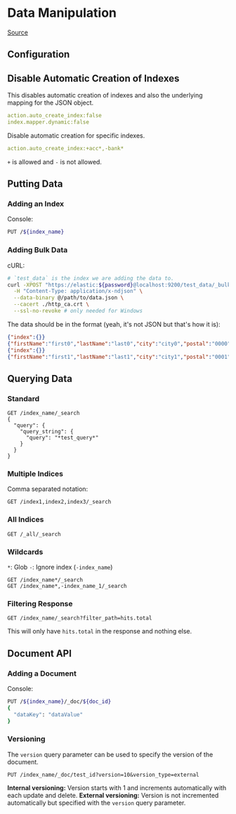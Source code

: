 # Data Manipulation

[Source](https://www.tutorialspoint.com/elasticsearch/elasticsearch_api_conventions.htm)

## Configuration

## Disable Automatic Creation of Indexes

This disables automatic creation of indexes and also the underlying mapping for the JSON object.

```yml
action.auto_create_index:false
index.mapper.dynamic:false
```

Disable automatic creation for specific indexes.

```yml
action.auto_create_index:+acc*,-bank*
```

`+` is allowed and `-` is not allowed.

## Putting Data

### Adding an Index

Console:

```sh
PUT /${index_name}
```

### Adding Bulk Data

cURL:

```sh
# `test_data` is the index we are adding the data to.
curl -XPOST "https://elastic:${password}@localhost:9200/test_data/_bulk" \
  -H "Content-Type: application/x-ndjson" \
  --data-binary @/path/to/data.json \
  --cacert ./http_ca.crt \
  --ssl-no-revoke # only needed for Windows
```

The data should be in the format (yeah, it's not JSON but that's how it is):

```json
{"index":{}}
{"firstName":"first0","lastName":"last0","city":"city0","postal":"0000"}
{"index":{}}
{"firstName":"first1","lastName":"last1","city":"city1","postal":"0001"}
```

## Querying Data

### Standard

```text
GET /index_name/_search
{
  "query": {
    "query_string": {
      "query": "*test_query*"
    }
  }
}
```

### Multiple Indices

Comma separated notation:

```text
GET /index1,index2,index3/_search
```

### All Indices

```text
GET /_all/_search
```

### Wildcards

`*`: Glob
`-`: Ignore index (`-index_name`)

```text
GET /index_name*/_search
GET /index_name*,-index_name_1/_search
```

### Filtering Response

```text
GET /index_name/_search?filter_path=hits.total
```

This will only have `hits.total` in the response and nothing else.

## Document API

### Adding a Document

Console:

```sh
PUT /${index_name}/_doc/${doc_id}
{
  "dataKey": "dataValue"
}
```

### Versioning

The `version` query parameter can be used to specify the version of the document.

```text
PUT /index_name/_doc/test_id?version=10&version_type=external
```

**Internal versioning:** Version starts with 1 and increments automatically with each update and delete.
**External versioning:** Version is not incremented automatically but specified with the `version` query parameter.
